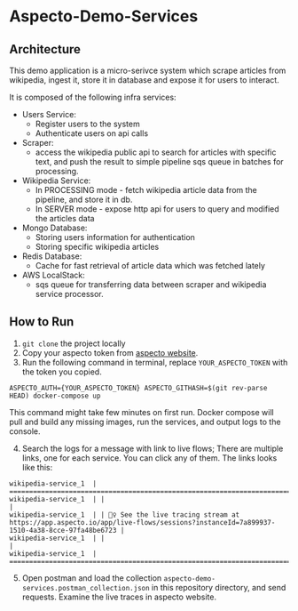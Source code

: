 # Aspecto-Demo-Services

## Architecture
This demo application is a micro-serivce system which scrape articles from wikipedia, ingest it, store it in database and expose it for users to interact.

It is composed of the following infra services:
- Users Service:
    * Register users to the system
    * Authenticate users on api calls
- Scraper:
    * access the wikipedia public api to search for articles with specific text, and push the result to simple pipeline sqs queue in batches for processing.
- Wikipedia Service:
    * In PROCESSING mode - fetch wikipedia article data from the pipeline, and store it in db.
    * In SERVER mode - expose http api for users to query and modified the articles data
- Mongo Database:
    * Storing users information for authentication
    * Storing specific wikipedia articles
- Redis Database:
    * Cache for fast retrieval of article data which was fetched lately
- AWS LocalStack:
    * sqs queue for transferring data between scraper and wikipedia service processor.

## How to Run
1. `git clone` the project locally
2. Copy your aspecto token from [aspecto website](https://app.aspecto.io/app/integration/api-key).
3. Run the following command in terminal, replace `YOUR_ASPECTO_TOKEN` with the token you copied.
```
ASPECTO_AUTH={YOUR_ASPECTO_TOKEN} ASPECTO_GITHASH=$(git rev-parse HEAD) docker-compose up
```
This command might take few minutes on first run.
Docker compose will pull and build any missing images, run the services, and output logs to the console. 

4. Search the logs for a message with link to live flows; There are multiple links, one for each service. You can click any of them. The links looks like this:

```
wikipedia-service_1  | ====================================================================================================================================
wikipedia-service_1  | |                                                                                                                                  |
wikipedia-service_1  | | 🕵️‍♀️ See the live tracing stream at https://app.aspecto.io/app/live-flows/sessions?instanceId=7a899937-1510-4a38-8cce-97fa48be6723 |
wikipedia-service_1  | |                                                                                                                                  |
wikipedia-service_1  | ====================================================================================================================================
```
5. Open postman and load the collection `aspecto-demo-services.postman_collection.json` in this repository directory, and send requests. Examine the live traces in aspecto website.